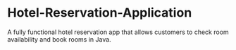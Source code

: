 # Hotel-Reservation-Application
A fully functional hotel reservation app that allows customers to check room availability and book rooms in Java.
